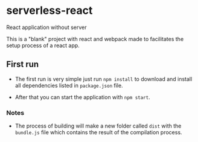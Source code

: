 # serverless-react
React application without server 

This is a "blank" project with react and webpack made to facilitates the setup process of a react app.

## First run

* The first run is very simple just run `npm install` to download and install all dependencies listed in `package.json` file.

* After that you can start the application with `npm start`.


### Notes

* The process of building will make a new folder called `dist` with the `bundle.js` file which contains the result of the compilation process.
